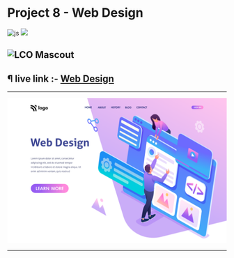 # Project 8 - Web Design
![js](https://img.shields.io/badge/JS-Bootcamp-yellow) ![](https://img.shields.io/badge/HTML-Project_8-green)

## ![LCO Mascout](https://learncodeonline.in/mascot.png) 

## ¶ live link :- [Web Design](https://assignment-3-justice.netlify.app/)

---
![preview](./images/8.png)

---

